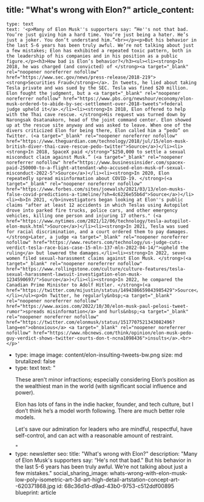 title: "What's wrong with Elon?"
article_content:
  -
    type: text
    text: '<p>Many of Elon Musk''s supporters say: “He''s not that bad. You’re just giving him a hard time. You’re just being a hater. He’s just a joker. You don’t understand him.”<br></p><p>But his behavior in the last 5-6 years has been truly awful. We’re not talking about just a few mistakes; Elon has exhibited a repeated toxic pattern, both in the leadership of his companies and in his position as a public figure.</p><h3>How bad is Elon’s behavior?</h3><ul><li><strong>In 2018, he was charged (and convicted) of </strong><a target="_blank" rel="noopener noreferrer nofollow" href="https://www.sec.gov/news/press-release/2018-219"><strong>Securities Fraud</strong></a>. In tweets, he lied about taking Tesla private and was sued by the SEC. Tesla was fined $20 million. Elon fought the judgment, but a <a target="_blank" rel="noopener noreferrer nofollow" href="https://www.pbs.org/newshour/economy/elon-musk-ordered-to-abide-by-sec-settlement-over-2018-tweets">federal judge upheld it</a>.</li><li><strong>In 2018, Elon offered to help with the Thai cave rescue. </strong>His request was turned down by Narongsak Osatanakorn, head of the joint command center. Elon showed up at the rescue site anyway and was asked to leave. When one of the divers criticized Elon for being there, Elon called him a “pedo” on Twitter. (<a target="_blank" rel="noopener noreferrer nofollow" href="https://www.theguardian.com/technology/2018/jul/15/elon-musk-british-diver-thai-cave-rescue-pedo-twitter">Source</a>)</li><li><strong>In 2018, SpaceX paid </strong>“$250,000 to settle a sexual misconduct claim against Musk.” (<a target="_blank" rel="noopener noreferrer nofollow" href="https://www.businessinsider.com/spacex-paid-250000-to-a-flight-attendant-who-accused-elon-musk-of-sexual-misconduct-2022-5">Source</a>)</li><li><strong>In 2020, Elon repeatedly spread misinformation about COVID-19. </strong>(<a target="_blank" rel="noopener noreferrer nofollow" href="https://www.forbes.com/sites/joewalsh/2021/03/13/elon-musks-false-covid-predictions-a-timeline/?sh=4c6226e55b6d">Source</a>)</li><li><b>In 2021, </b>investigators began looking at Elon''s public claims "after at least 12 accidents in which Teslas using Autopilot drove into parked fire trucks, police cars, and other emergency vehicles, killing one person and injuring 17 others." (<a href="https://www.nytimes.com/2021/12/06/technology/tesla-autopilot-elon-musk.html">Source</a>)</li><li><strong>In 2021, Tesla was sued for racial discrimination, and a court ordered them to pay damages. </strong>Later, a judge <a target="_blank" rel="noopener noreferrer nofollow" href="https://www.reuters.com/technology/us-judge-cuts-verdict-tesla-race-bias-case-15-mln-137-mln-2022-04-14/">upheld the ruling</a> but lowered the damages.</li><li><strong>In 2022, seven women filed sexual-harassment claims against Elon Musk. </strong>(<a target="_blank" rel="noopener noreferrer nofollow" href="https://www.rollingstone.com/culture/culture-features/tesla-sexual-harassment-lawsuit-investigation-elon-musk-1234590697/">Source</a>)</li><li><strong>In 2022, he compared the Canadian Prime Minister to Adolf Hitler. </strong>(<a href="https://twitter.com/mijustin/status/1494386659843985429">Source</a>)</li></ul><p>On Twitter, he regularly&nbsp;<a target="_blank" rel="noopener noreferrer nofollow" href="https://www.axios.com/2022/10/30/elon-musk-paul-pelosi-tweet-rumor">spreads misinformation</a> and hurls&nbsp;<a target="_blank" rel="noopener noreferrer nofollow" href="https://twitter.com/elonmusk/status/1517707521343082496?lang=en">obnoxious</a>​ <a target="_blank" rel="noopener noreferrer nofollow" href="https://www.nbcnews.com/think/opinion/elon-musk-pedo-guy-verdict-shows-twitter-courts-don-t-ncna1098436">insults</a>.<br></p>'
  -
    type: image
    image: content/elon-insulting-tweets-bw.png
    size: md
    brutalized: false
  -
    type: text
    text: "<p>These aren't minor infractions; especially considering&nbsp;Elon’s position as the wealthiest man in the world (with significant social influence and power).</p><p>Elon has lots of fans in the indie hacker, founder, and tech culture, but I don’t think he’s a model worth following. There are much better role models.<br></p><p>Let's save our admiration for leaders who are mindful, respectful, have self-control, and can act with a reasonable amount of restraint.</p>"
  -
    type: newsletter
seo:
  title: "What's wrong with Elon?"
  description: "Many of Elon Musk's supporters say: “He's not that bad.\" But his behavior in the last 5-6 years has been truly awful. We’re not talking about just a few mistakes."
social_sharing_image: whats-wrong-with-elon-musk-low-poly-isometric-art-3d-art-high-detail-artstation-concept-art--620371868.jpg
id: 68c36d1d-d9ad-43b0-9753-c512ddf00895
blueprint: article
